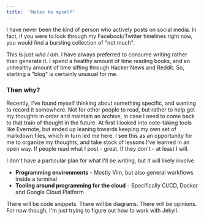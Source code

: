 ```yaml
---
title:  "Notes to myself"
---
```

I have never been the kind of person who actively posts on social media. In
fact, if you were to look through my Facebook/Twitter timelines right now, you
would find a bursting collection of "not much".

This is just *who I am*. I have always preferred to consume writing rather than
generate it. I spend a healthy amount of time reading books, and an unhealthy
amount of time sifting through Hacker News and Reddit. So, starting a "blog" is
certainly unusual for me.

### Then why?

Recently, I've found myself thinking about something specific, and wanting to
record it somewhere. Not for other people to read, but rather to help get my
thoughts in order and maintain an archive, in case I need to come back to that
train of thought in the future. At first I looked into note-taking tools like
Evernote, but ended up leaning towards keeping my own set of markdown files,
which in turn led me here. I see this as an opportunity for me to organize my
thoughts, and take stock of lessons I've learned in an open way. If people read
what I post - great. If they don't - at least I will.

I don't have a particular plan for what I'll be writing, but it will likely
involve

+ **Programming environments** - Mostly Vim, but also general workflows inside a
  terminal
+ **Tooling around programming for the cloud** - Specifically CI/CD, Docker and
  Google Cloud Platform

There will be code snippets. There will be diagrams. There will be opinions.
For now though, I'm just trying to figure out how to work with Jekyll.
